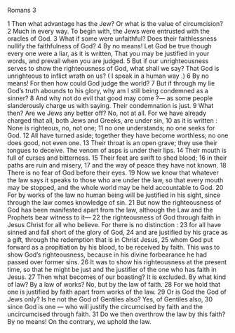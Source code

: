 Romans 3

1	Then what advantage has the Jew? Or what is the value of circumcision?
2	Much in every way. To begin with, the Jews were entrusted with the oracles of God.
3	What if some were unfaithful? Does their faithlessness nullify the faithfulness of God?
4	By no means! Let God be true though every one were a liar, as it is written, That you may be justified in your words, and prevail when you are judged.
5	But if our unrighteousness serves to show the righteousness of God, what shall we say? That God is unrighteous to inflict wrath on us? ( I speak in a human way .)
6	By no means! For then how could God judge the world?
7	But if through my lie God’s truth abounds to his glory, why am I still being condemned as a sinner?
8	And why not do evil that good may come ?— as some people slanderously charge us with saying. Their condemnation is just.
9	What then? Are we Jews any better off? No, not at all. For we have already charged that all, both Jews and Greeks, are under sin,
10	as it is written : None is righteous, no, not one;
11	no one understands; no one seeks for God.
12	All have turned aside; together they have become worthless; no one does good, not even one.
13	Their throat is an open grave; they use their tongues to deceive. The venom of asps is under their lips.
14	Their mouth is full of curses and bitterness.
15	Their feet are swift to shed blood;
16	in their paths are ruin and misery,
17	and the way of peace they have not known.
18	There is no fear of God before their eyes.
19	Now we know that whatever the law says it speaks to those who are under the law, so that every mouth may be stopped, and the whole world may be held accountable to God.
20	For by works of the law no human being will be justified in his sight, since through the law comes knowledge of sin.
21	But now the righteousness of God has been manifested apart from the law, although the Law and the Prophets bear witness to it—
22	the righteousness of God through faith in Jesus Christ for all who believe. For there is no distinction :
23	for all have sinned and fall short of the glory of God,
24	and are justified by his grace as a gift, through the redemption that is in Christ Jesus,
25	whom God put forward as a propitiation by his blood, to be received by faith. This was to show God’s righteousness, because in his divine forbearance he had passed over former sins.
26	It was to show his righteousness at the present time, so that he might be just and the justifier of the one who has faith in Jesus.
27	Then what becomes of our boasting? It is excluded. By what kind of law? By a law of works? No, but by the law of faith.
28	For we hold that one is justified by faith apart from works of the law.
29	Or is God the God of Jews only? Is he not the God of Gentiles also? Yes, of Gentiles also,
30	since God is one — who will justify the circumcised by faith and the uncircumcised through faith.
31	Do we then overthrow the law by this faith? By no means! On the contrary, we uphold the law.

